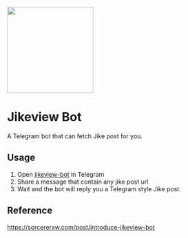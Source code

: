 <p align="left>
    <h1>JikeView Bot</h1>
    <p>A Telegram bot that can fetch Jike post for you.</p>
</p>
<p align="right">
    <img src="https://github.com/sorcererxw/jikeview-bot/blob/master/resource/icon.png" width="200" />
</p>

# Jikeview Bot

A Telegram bot that can fetch Jike post for you.

## Usage

1. Open [jikeview-bot](https://t.me/@jikeview_bot) in Telegram
2. Share a message that contain any jike post url
3. Wait and the bot will reply you a Telegram style Jike post.

## Reference

https://sorcererxw.com/post/introduce-jikeview-bot